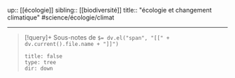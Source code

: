 up:: [[écologie]]
sibling:: [[biodiversité]]
title:: "écologie et changement climatique"
#science/écologie/climat

---

> [!query]+ Sous-notes de `$= dv.el("span", "[[" + dv.current().file.name + "]]")`
> ```breadcrumbs
> title: false
> type: tree
> dir: down
> ```


